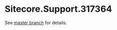 # Sitecore.Support.317364

See [master branch](https://github.com/sitecoresupport/Sitecore.Support.317364) for details.